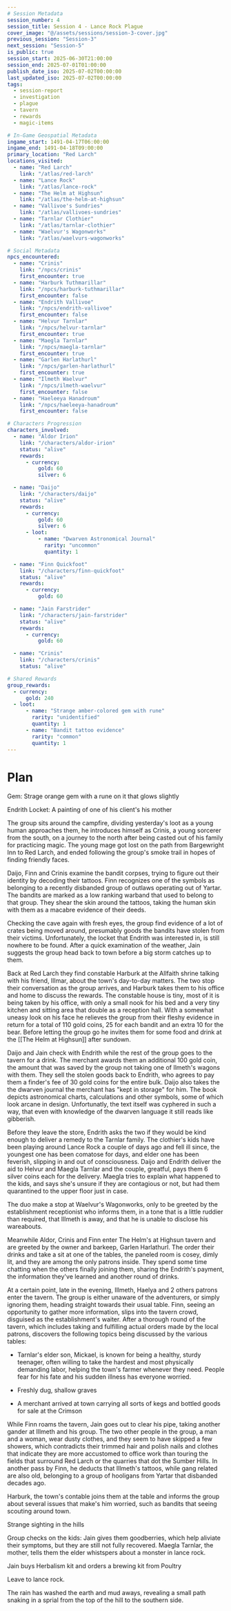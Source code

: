 ```yaml
---
# Session Metadata
session_number: 4
session_title: Session 4 - Lance Rock Plague
cover_image: "@/assets/sessions/session-3-cover.jpg"
previous_session: "Session-3"
next_session: "Session-5"
is_public: true
session_start: 2025-06-30T21:00:00
session_end: 2025-07-01T01:00:00
publish_date_iso: 2025-07-02T00:00:00
last_updated_iso: 2025-07-02T00:00:00
tags:
  - session-report
  - investigation
  - plague
  - tavern
  - rewards
  - magic-items

# In-Game Geospatial Metadata
ingame_start: 1491-04-17T06:00:00
ingame_end: 1491-04-18T09:00:00
primary_location: "Red Larch"
locations_visited:
  - name: "Red Larch"
    link: "/atlas/red-larch"
  - name: "Lance Rock"
    link: "/atlas/lance-rock"
  - name: "The Helm at Highsun"
    link: "/atlas/the-helm-at-highsun"
  - name: "Vallivoe's Sundries"
    link: "/atlas/vallivoes-sundries"
  - name: "Tarnlar Clothier"
    link: "/atlas/tarnlar-clothier"
  - name: "Waelvur's Wagonworks"
    link: "/atlas/waelvurs-wagonworks"

# Social Metadata
npcs_encountered:
  - name: "Crinis"
    link: "/npcs/crinis"
    first_encounter: true
  - name: "Harburk Tuthmarillar"
    link: "/npcs/harburk-tuthmarillar"
    first_encounter: false
  - name: "Endrith Vallivoe"
    link: "/npcs/endrith-vallivoe"
    first_encounter: false
  - name: "Helvur Tarnlar"
    link: "/npcs/helvur-tarnlar"
    first_encounter: true
  - name: "Maegla Tarnlar"
    link: "/npcs/maegla-tarnlar"
    first_encounter: true
  - name: "Garlen Harlathurl"
    link: "/npcs/garlen-harlathurl"
    first_encounter: true
  - name: "Ilmeth Waelvur"
    link: "/npcs/ilmeth-waelvur"
    first_encounter: false
  - name: "Haeleeya Hanadroum"
    link: "/npcs/haeleeya-hanadroum"
    first_encounter: false

# Characters Progression
characters_involved:
  - name: "Aldor Irion"
    link: "/characters/aldor-irion"
    status: "alive"
    rewards:
      - currency:
          gold: 60
          silver: 6

  - name: "Daijo"
    link: "/characters/daijo"
    status: "alive"
    rewards:
      - currency:
          gold: 60
          silver: 6
      - loot:
          - name: "Dwarven Astronomical Journal"
            rarity: "uncommon"
            quantity: 1

  - name: "Finn Quickfoot"
    link: "/characters/finn-quickfoot"
    status: "alive"
    rewards:
      - currency:
          gold: 60

  - name: "Jain Farstrider"
    link: "/characters/jain-farstrider"
    status: "alive"
    rewards:
      - currency:
          gold: 60

  - name: "Crinis"
    link: "/characters/crinis"
    status: "alive"

# Shared Rewards
group_rewards:
  - currency:
      gold: 240
  - loot:
      - name: "Strange amber-colored gem with rune"
        rarity: "unidentified"
        quantity: 1
      - name: "Bandit tattoo evidence"
        rarity: "common"
        quantity: 1
---
```


# Plan

Gem:
Strage orange gem with a rune on it that glows slightly

Endrith Locket: A painting of one of his client's his mother

The group sits around the campfire, dividing yesterday's loot as a young human approaches them, he introduces himself as Crinis, a young sorcerer from the south, on a journey to the north after being casted out of his family for practicing magic. The young mage got lost on the path from Bargewright Inn to Red Larch, and ended following the group's smoke trail in hopes of finding friendly faces.

Daijo, Finn and Crinis examine the bandit corpses, trying to figure out their identity by decoding their tattoos. Finn recognizes one of the symbols as belonging to a recently disbanded group of outlaws operating out of Yartar. The bandits are marked as a low ranking warband that used to belong to that group. They shear the skin around the tattoos, taking the human skin with them as a macabre evidence of their deeds.

Checking the cave again with fresh eyes, the group find evidence of a lot of crates being moved around, presumably goods the bandits have stolen from their victims. Unfortunately, the locket that Endrith was interested in, is still nowhere to be found. After a quick examination of the weather, Jain suggests the group head back to town before a big storm catches up to them.

Back at Red Larch they find constable Harburk at the Allfaith shrine talking with his friend, Illmar, about the town's day-to-day matters. The two stop their conversation as the group arrives, and Harburk takes them to his office and home to discuss the rewards. The constable house is tiny, most of it is being taken by his office, with only a small nook for his bed and a very tiny kitchen and sitting area that double as a reception hall. With a somewhat uneasy look on his face he relieves the group from their fleshy evidence in return for a total of 110 gold coins, 25 for each bandit and an extra 10 for the bear. Before letting the group go he invites them for some food and drink at the [[The Helm at Highsun]] after sundown.

Daijo and Jain check with Endrith while the rest of the group goes to the tavern for a drink. The merchant awards them an additional 100 gold coin, the amount that was saved by the group not taking one of Ilmeth's wagons with them. They sell the stolen goods back to Endrith, who agrees to pay them a finder's fee of 30 gold coins for the entire bulk. Daijo also takes the the dwarven journal the merchant has "kept in storage" for him. The book depicts astronomical charts, calculations and other symbols, some of which look arcane in design. Unfortunatly, the text itself was cyphered in such a way, that even with knowledge of the dwarven language it still reads like gibberish.

Before they leave the store, Endrith asks the two if they would be kind enough to deliver a remedy to the Tarnlar family. The clothier's kids have been playing around Lance Rock a couple of days ago and fell ill since, the youngest one has been comatose for days, and elder one has been feverish, slipping in and out of consciousness. Daijo and Endrith deliver the aid to Helvur and Maegla Tarnlar and the couple, greatful, pays them 6 silver coins each for the delivery. Maegla tries to explain what happened to the kids, and says she's unsure if they are contagious or not, but had them quarantined to the upper floor just in case.

The duo make a stop at Waelvur's Wagonworks, only to be greeted by the establishment receptionist who informs them, in a tone that is a little ruddier than required, that Illmeth is away, and that he is unable to disclose his wareabouts.

Meanwhile Aldor, Crinis and Finn enter The Helm's at Highsun tavern and are greeted by the owner and barkeep, Garlen Harlathurl. The order their drinks and take a sit at one of the tables, the paneled room is cosey, dimly lit, and they are among the only patrons inside. They spend some time chatting when the others finally joining them, sharing the Endrith's payment, the information they've learned and another round of drinks.

At a certain point, late in the evening, Illmeth, Haelya and 2 others patrons enter the tavern. The group is either unaware of the adventurers, or simply ignoring them, heading straight towards their usual table. Finn, seeing an opportunity to gather more information, slips into the tavern crowd, disguised as the establishment's waiter. After a thorough round of the tavern, which includes taking and fulfilling actual orders made by the local patrons, discovers the following topics being discussed by the various tables:

- Tarnlar's elder son, Mickael, is known for being a healthy, sturdy teenager, often willing to take the hardest and most physically demanding labor, helping the town's farmer whenever they need. People fear for his fate and his sudden illness has everyone worried.

- Freshly dug, shallow graves

- A merchant arrived at town carrying all sorts of kegs and bottled goods for sale at the Crimson

While Finn roams the tavern, Jain goes out to clear his pipe, taking another gander at Illmeth and his group. The two other people in the group, a man and a woman, wear dusty clothes, and they seem to have skipped a few showers, which contradicts their trimmed hair and polish nails and clothes that indicate they are more accustomed to office work than touring the fields that surround Red Larch or the quarries that dot the Sumber Hills. In another pass by Finn, he deducts that Illmeth's tattoos, while gang related are also old, belonging to a group of hooligans from Yartar that disbanded decades ago.

Harburk, the town's contable joins them at the table and informs the group about several issues that make's him worried, such as bandits that seeing scouting around town.

Strange sighting in the hills

Group checks on the kids: Jain gives them goodberries, which help aliviate their symptoms, but they are still not fully recovered. Maegla Tarnlar, the mother, tells them the elder whistspers about a monster in lance rock.

Jain buys Herbalism kit and orders a brewing kit from Poultry

Leave to lance rock.

The rain has washed the earth and mud aways, revealing a small path snaking in a sprial from the top of the hill to the southern side.
